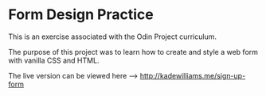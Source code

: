 # Form Design Practice

This is an exercise associated with the Odin Project curriculum. 

The purpose of this project was to learn how to create and style a web form with vanilla CSS and HTML.

The live version can be viewed here --> http://kadewilliams.me/sign-up-form